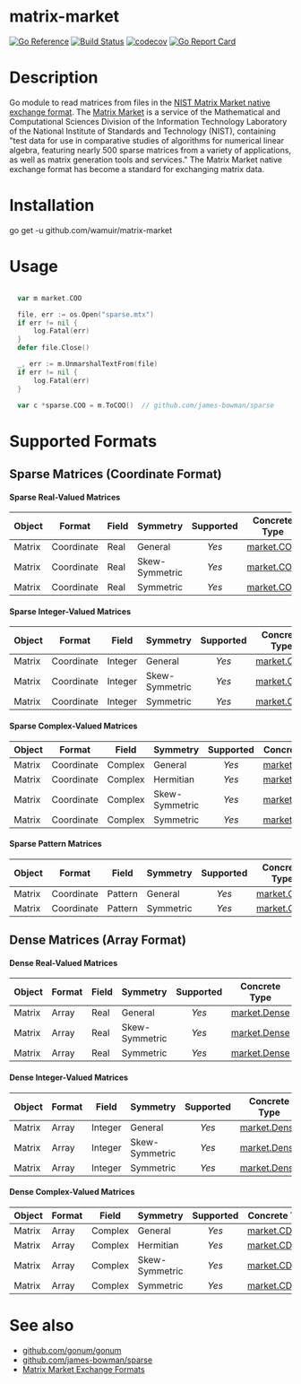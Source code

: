 # matrix-market

[![Go Reference](https://pkg.go.dev/badge/github.com/wamuir/matrix-market.svg)](https://pkg.go.dev/github.com/wamuir/matrix-market)
[![Build Status](https://github.com/wamuir/matrix-market/actions/workflows/go.yml/badge.svg?branch=master&event=push)](https://github.com/wamuir/matrix-market/actions/workflows/go.yml?query=event%3Apush+branch%3Amaster)
[![codecov](https://codecov.io/gh/wamuir/matrix-market/branch/master/graph/badge.svg)](https://codecov.io/gh/wamuir/matrix-market)
[![Go Report Card](https://goreportcard.com/badge/github.com/wamuir/matrix-market)](https://goreportcard.com/report/github.com/wamuir/matrix-market)

# Description

Go module to read matrices from files in the [NIST Matrix Market native exchange
format](https://math.nist.gov/MatrixMarket/formats.html#MMformat). The
[Matrix Market](https://math.nist.gov/MatrixMarket/) is a service of the
Mathematical and Computational Sciences Division of the Information
Technology Laboratory of the National Institute of Standards and Technology
(NIST), containing "test data for use in comparative studies of algorithms
for numerical linear algebra, featuring nearly 500 sparse matrices from a
variety of applications, as well as matrix generation tools and services."
The Matrix Market native exchange format has become a standard for
exchanging matrix data.

# Installation

  go get -u github.com/wamuir/matrix-market

# Usage

```go

  var m market.COO

  file, err := os.Open("sparse.mtx")
  if err != nil {
      log.Fatal(err)
  }
  defer file.Close()

  _, err := m.UnmarshalTextFrom(file)
  if err != nil {
      log.Fatal(err)
  }

  var c *sparse.COO = m.ToCOO()  // github.com/james-bowman/sparse

```

# Supported Formats

## Sparse Matrices (Coordinate Format)

#### Sparse Real-Valued Matrices
| Object | Format     | Field   | Symmetry       | Supported | Concrete Type                                                             | Storage                                                                  |
| ------ | ---------- | ------- | -------------- | :-------: | :-----------------------------------------------------------------------: | :----------------------------------------------------------------------: |
| Matrix | Coordinate | Real    | General        | *Yes*     | [market.COO](https://godoc.org/github.com/wamuir/matrix-market#COO)       | [sparse.COO](https://godoc.org/github.com/james-bowman/sparse#COO)       |
| Matrix | Coordinate | Real    | Skew-Symmetric | *Yes*     | [market.COO](https://godoc.org/github.com/wamuir/matrix-market#COO)       | [sparse.COO](https://godoc.org/github.com/james-bowman/sparse#COO)       |
| Matrix | Coordinate | Real    | Symmetric      | *Yes*     | [market.COO](https://godoc.org/github.com/wamuir/matrix-market#COO)       | [sparse.COO](https://godoc.org/github.com/james-bowman/sparse#COO)       |

#### Sparse Integer-Valued Matrices
| Object | Format     | Field   | Symmetry       | Supported | Concrete Type                                                             | Storage                                                                  |
| ------ | ---------- | ------- | -------------- | :-------: | :-----------------------------------------------------------------------: | :----------------------------------------------------------------------: |
| Matrix | Coordinate | Integer | General        | *Yes*     | [market.COO](https://godoc.org/github.com/wamuir/matrix-market#COO)       | [sparse.COO](https://godoc.org/github.com/james-bowman/sparse#COO)       |
| Matrix | Coordinate | Integer | Skew-Symmetric | *Yes*     | [market.COO](https://godoc.org/github.com/wamuir/matrix-market#COO)       | [sparse.COO](https://godoc.org/github.com/james-bowman/sparse#COO)       |
| Matrix | Coordinate | Integer | Symmetric      | *Yes*     | [market.COO](https://godoc.org/github.com/wamuir/matrix-market#COO)       | [sparse.COO](https://godoc.org/github.com/james-bowman/sparse#COO)       |

#### Sparse Complex-Valued Matrices
| Object | Format     | Field   | Symmetry       | Supported | Concrete Type                                                             | Storage                                                                  |
| ------ | ---------- | ------- | -------------- | :-------: | :-----------------------------------------------------------------------: | :----------------------------------------------------------------------: |
| Matrix | Coordinate | Complex | General        | *Yes*     | [market.CDense](https://godoc.org/github.com/wamuir/matrix-market#CDense) | [mat.CDense](https://godoc.org/gonum.org/v1/gonum/mat#CDense)            |
| Matrix | Coordinate | Complex | Hermitian      | *Yes*     | [market.CDense](https://godoc.org/github.com/wamuir/matrix-market#CDense) | [mat.CDense](https://godoc.org/gonum.org/v1/gonum/mat#CDense)            |
| Matrix | Coordinate | Complex | Skew-Symmetric | *Yes*     | [market.CDense](https://godoc.org/github.com/wamuir/matrix-market#CDense) | [mat.CDense](https://godoc.org/gonum.org/v1/gonum/mat#CDense)            |
| Matrix | Coordinate | Complex | Symmetric      | *Yes*     | [market.CDense](https://godoc.org/github.com/wamuir/matrix-market#CDense) | [mat.CDense](https://godoc.org/gonum.org/v1/gonum/mat#CDense)            |

#### Sparse Pattern Matrices
| Object | Format     | Field   | Symmetry       | Supported | Concrete Type                                                             | Storage                                                                  |
| ------ | ---------- | ------- | -------------- | :-------: | :-----------------------------------------------------------------------: | :----------------------------------------------------------------------: |
| Matrix | Coordinate | Pattern | General        | *Yes*     | [market.COO](https://godoc.org/github.com/wamuir/matrix-market#COO)       | [sparse.COO](https://godoc.org/github.com/james-bowman/sparse#COO)       |
| Matrix | Coordinate | Pattern | Symmetric      | *Yes*     | [market.COO](https://godoc.org/github.com/wamuir/matrix-market#COO)       | [sparse.COO](https://godoc.org/github.com/james-bowman/sparse#COO)       |


## Dense Matrices (Array Format)

#### Dense Real-Valued Matrices
| Object | Format     | Field   | Symmetry       | Supported | Concrete Type                                                             | Storage                                                                  |
| ------ | ---------- | ------- | -------------- | :-------: | :-----------------------------------------------------------------------: | :----------------------------------------------------------------------: |
| Matrix | Array      | Real    | General        | *Yes*     | [market.Dense](https://godoc.org/github.com/wamuir/matrix-market#Dense)   | [mat.Dense](https://godoc.org/gonum.org/v1/gonum/mat#Dense)              |
| Matrix | Array      | Real    | Skew-Symmetric | *Yes*     | [market.Dense](https://godoc.org/github.com/wamuir/matrix-market#Dense)   | [mat.Dense](https://godoc.org/gonum.org/v1/gonum/mat#Dense)              |
| Matrix | Array      | Real    | Symmetric      | *Yes*     | [market.Dense](https://godoc.org/github.com/wamuir/matrix-market#Dense)   | [mat.Dense](https://godoc.org/gonum.org/v1/gonum/mat#Dense)              |

#### Dense Integer-Valued Matrices
| Object | Format     | Field   | Symmetry       | Supported | Concrete Type                                                             | Storage                                                                  |
| ------ | ---------- | ------- | -------------- | :-------: | :-----------------------------------------------------------------------: | :----------------------------------------------------------------------: |
| Matrix | Array      | Integer | General        | *Yes*     | [market.Dense](https://godoc.org/github.com/wamuir/matrix-market#Dense)   | [mat.Dense](https://godoc.org/gonum.org/v1/gonum/mat#Dense)              |
| Matrix | Array      | Integer | Skew-Symmetric | *Yes*     | [market.Dense](https://godoc.org/github.com/wamuir/matrix-market#Dense)   | [mat.Dense](https://godoc.org/gonum.org/v1/gonum/mat#Dense)              |
| Matrix | Array      | Integer | Symmetric      | *Yes*     | [market.Dense](https://godoc.org/github.com/wamuir/matrix-market#Dense)   | [mat.Dense](https://godoc.org/gonum.org/v1/gonum/mat#Dense)              |

#### Dense Complex-Valued Matrices
| Object | Format     | Field   | Symmetry       | Supported | Concrete Type                                                             | Storage                                                                  |
| ------ | ---------- | ------- | -------------- | :-------: | :-----------------------------------------------------------------------: | :----------------------------------------------------------------------: |
| Matrix | Array      | Complex | General        | *Yes*     | [market.CDense](https://godoc.org/github.com/wamuir/matrix-market#CDense) | [mat.CDense](https://godoc.org/gonum.org/v1/gonum/mat#CDense)            |
| Matrix | Array      | Complex | Hermitian      | *Yes*     | [market.CDense](https://godoc.org/github.com/wamuir/matrix-market#CDense) | [mat.CDense](https://godoc.org/gonum.org/v1/gonum/mat#CDense)            |
| Matrix | Array      | Complex | Skew-Symmetric | *Yes*     | [market.CDense](https://godoc.org/github.com/wamuir/matrix-market#CDense) | [mat.CDense](https://godoc.org/gonum.org/v1/gonum/mat#CDense)            |
| Matrix | Array      | Complex | Symmetric      | *Yes*     | [market.CDense](https://godoc.org/github.com/wamuir/matrix-market#CDense) | [mat.CDense](https://godoc.org/gonum.org/v1/gonum/mat#CDense)            |




# See also

- [github.com/gonum/gonum](https://github.com/gonum/gonum)
- [github.com/james-bowman/sparse](https://github.com/james-bowman/sparse)
- [Matrix Market Exchange Formats](https://math.nist.gov/MatrixMarket/formats.html#MMformat)
